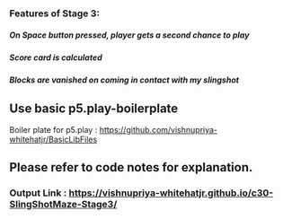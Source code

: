 
### Features of Stage 3:
##### On Space button pressed, player gets a second chance to play
##### Score card is calculated 
##### Blocks are vanished on coming in contact with my slingshot


## Use basic p5.play-boilerplate
Boiler plate for p5.play : https://github.com/vishnupriya-whitehatjr/BasicLibFiles

## Please refer to code notes for explanation.

### Output Link : https://vishnupriya-whitehatjr.github.io/c30-SlingShotMaze-Stage3/

